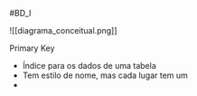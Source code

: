 #BD_I 

![[diagrama_conceitual.png]]

Primary Key
- Índice para os dados de uma tabela
- Tem estilo de nome, mas cada lugar tem um
- 
